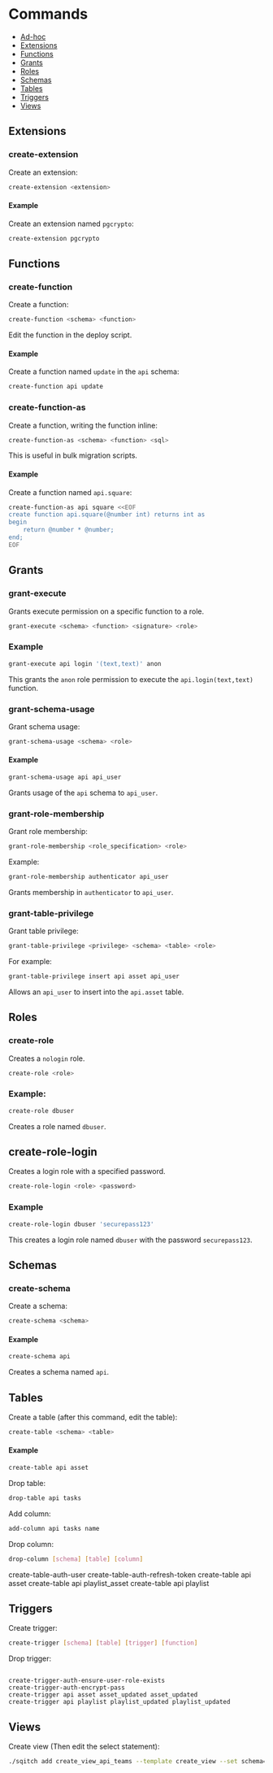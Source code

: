 # Commands

- [Ad-hoc](#adhoc)
- [Extensions](#extensions)
- [Functions](#functions)
- [Grants](#grants)
- [Roles](#roles)
- [Schemas](#schemas)
- [Tables](#tables)
- [Triggers](#triggers)
- [Views](#views)

## Extensions

### create-extension

Create an extension:

```sh
create-extension <extension>
```

#### Example

Create an extension named `pgcrypto`:

```sh
create-extension pgcrypto
```

## Functions

### create-function

Create a function:

```sh
create-function <schema> <function>
```

Edit the function in the deploy script.

#### Example

Create a function named `update` in the `api` schema:

```sh
create-function api update
```

### create-function-as

Create a function, writing the function inline:

```sh
create-function-as <schema> <function> <sql>
```

This is useful in bulk migration scripts.

#### Example

Create a function named `api.square`:

```sh
create-function-as api square <<EOF
create function api.square(@number int) returns int as
begin
    return @number * @number;
end;
EOF
```

## Grants

### grant-execute

Grants execute permission on a specific function to a role.

```sh
grant-execute <schema> <function> <signature> <role>
```

### Example

```sh
grant-execute api login '(text,text)' anon
```

This grants the `anon` role permission to execute the `api.login(text,text)`
function.

### grant-schema-usage

Grant schema usage:

```sh
grant-schema-usage <schema> <role>
```

#### Example

```sh
grant-schema-usage api api_user
```

Grants usage of the `api` schema to `api_user`.

### grant-role-membership

Grant role membership:

```sh
grant-role-membership <role_specification> <role>
```

Example:

```sh
grant-role-membership authenticator api_user
```

Grants membership in `authenticator` to `api_user`.

### grant-table-privilege

Grant table privilege:

```sh
grant-table-privilege <privilege> <schema> <table> <role>
```

For example:

```sh
grant-table-privilege insert api asset api_user
```

Allows an `api_user` to insert into the `api.asset` table.

## Roles

### create-role

Creates a `nologin` role.

```sh
create-role <role>
```

### Example:

```sh
create-role dbuser
```

Creates a role named `dbuser`.

## create-role-login

Creates a login role with a specified password.

```sh
create-role-login <role> <password>
```

### Example

```sh
create-role-login dbuser 'securepass123'
```

This creates a login role named `dbuser` with the password `securepass123`.

## Schemas

### create-schema

Create a schema:

```sh
create-schema <schema>
```

#### Example

```sh
create-schema api
```

Creates a schema named `api`.

## Tables

Create a table (after this command, edit the table):

```sh
create-table <schema> <table>
```

#### Example

```sh
create-table api asset
```

Drop table:

```sh
drop-table api tasks
```

Add column:

```sh
add-column api tasks name
```

Drop column:

```sh
drop-column [schema] [table] [column]
```

create-table-auth-user
create-table-auth-refresh-token
create-table api asset
create-table api playlist_asset
create-table api playlist

## Triggers

Create trigger:

```sh
create-trigger [schema] [table] [trigger] [function]
```

Drop trigger:

```sh

```

```
create-trigger-auth-ensure-user-role-exists
create-trigger-auth-encrypt-pass
create-trigger api asset asset_updated asset_updated
create-trigger api playlist playlist_updated playlist_updated
```

## Views

Create view (Then edit the select statement):

```sh
./sqitch add create_view_api_teams --template create_view --set schema=api --set name=teams --note 'Add api.teams view'
```
